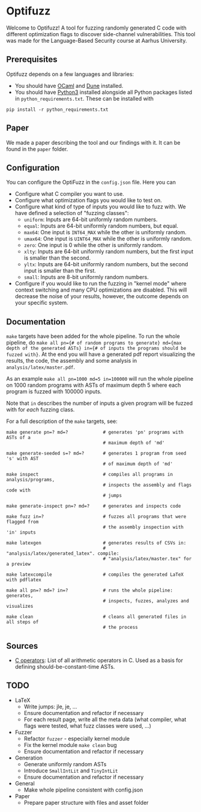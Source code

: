 # Optifuzz
Welcome to Optifuzz! A tool for fuzzing randomly generated C code with different optimization flags to discover side-channel vulnerabilities. This tool was made for the Language-Based Security course at Aarhus University.

## Prerequisites
Optifuzz depends on a few languages and libraries:
- You should have [OCaml](https://ocaml.org/docs/up-and-running) and [Dune](https://dune.readthedocs.io/en/stable/quick-start.html) installed.
- You should have [Python3](https://www.python.org/downloads/) installed alongside all Python packages listed in `python_requirements.txt`. These can be installed with
```
pip install -r python_requirements.txt
```

## Paper
We made a paper describing the tool and our findings with it. It can be found in the `paper` folder.

## Configuration
You can configure the OptiFuzz in the `config.json` file. Here you can
- Configure what C compiler you want to use.
- Configure what optimization flags you would like to test on.
- Configure what kind of type of inputs you would like to fuzz with. We have defined a selection of "fuzzing classes":
  - `uniform`: Inputs are 64-bit uniformly random numbers.
  - `equal`: Inputs are 64-bit uniformly random numbers, but equal.
  - `max64`: One input is `INT64_MAX` while the other is uniformly random.
  - `umax64`: One input is `UINT64_MAX` while the other is uniformly random.
  - `zero`: One input is 0 while the other is uniformly random.
  - `xlty`: Inputs are 64-bit uniformly random numbers, but the first input is smaller than the second.
  - `yltx`: Inputs are 64-bit uniformly random numbers, but the second input is smaller than the first.
  - `small`: Inputs are 8-bit uniformly random numbers.
- Configure if you would like to run the fuzzing in "kernel mode" where context switching and many CPU optimizations are disabled. This will decrease the noise of your results, however, the outcome depends on your specific system.

## Documentation
`make` targets have been added for the whole pipeline. To run the whole pipeline, do `make all pn={# of random programs to generate} md={max depth of the generated ASTs} in={# of inputs the programs should be fuzzed with}`. At the end you will have a generated pdf report visualizing the results, the code, the assembly and some analysis in `analysis/latex/master.pdf`.

As an example `make all pn=1000 md=5 in=100000` will run the whole pipeline on 1000 random programs with ASTs of maximum depth 5 where each program is fuzzed with 100000 inputs.

Note that `in` describes the number of inputs a given program will be fuzzed with for _each_ fuzzing class.

For a full description of the `make` targets, see:
```
make generate pn=? md=?             # generates 'pn' programs with ASTs of a 
                                    # maximum depth of 'md'

make generate-seeded s=? md=?       # generates 1 program from seed 's' with AST
                                    # of maximum depth of 'md'

make inspect                        # compiles all programs in analysis/programs, 
                                    # inspects the assembly and flags code with 
                                    # jumps

make generate-inspect pn=? md=?     # generates and inspects code

make fuzz in=?                      # fuzzes all programs that were flagged from
                                    # the assembly inspection with 'in' inputs

make latexgen                       # generates results of CSVs in: 
                                    # "analysis/latex/generated_latex". compile: 
                                    # "analysis/latex/master.tex" for a preview

make latexcompile                   # compiles the generated LaTeX with pdflatex

make all pn=? md=? in=?             # runs the whole pipeline: generates, 
                                    # inspects, fuzzes, analyzes and visualizes

make clean                          # cleans all generated files in all steps of
                                    # the process
```

## Sources
- [C operators](https://devdocs.io/c/language/operator_arithmetic): List of all arithmetic operators in C. Used as a basis for defining should-be-constant-time ASTs.

## TODO
- LaTeX
  - Write jumps: jle, je, ...
  - Ensure documentation and refactor if necessary
  - For each result page, write all the meta data (what compiler, what flags were tested, what fuzz classes were used, ...)
- Fuzzer
  - Refactor `fuzzer` - especially kernel module
  - Fix the kernel module `make clean` bug
  - Ensure documentation and refactor if necessary
- Generation
  - Generate uniformly random ASTs
  - Introduce `SmallIntLit` and `TinyIntLit`
  - Ensure documentation and refactor if necessary
- General
  - Make whole pipeline consistent with config.json
- Paper
  - Prepare paper structure with files and asset folder
